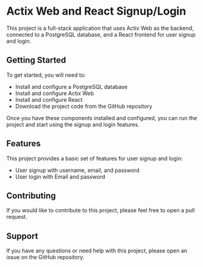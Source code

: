 
# Actix Web and React Signup/Login

This project is a full-stack application that uses Actix Web as the backend, connected to a PostgreSQL database, and a React frontend for user signup and login.

## Getting Started

To get started, you will need to:

- Install and configure a PostgreSQL database
- Install and configure Actix Web
- Install and configure React
- Download the project code from the GitHub repository

Once you have these components installed and configured, you can run the project and start using the signup and login features.

## Features

This project provides a basic set of features for user signup and login:

- User signup with username, email, and password
- User login with Email and password



## Contributing

If you would like to contribute to this project, please feel free to open a pull request.

## Support

If you have any questions or need help with this project, please open an issue on the GitHub repository.
